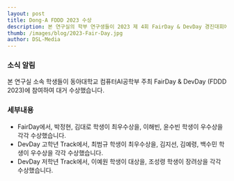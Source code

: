```yaml
---
layout: post
title: Dong-A FDDD 2023 수상
description: 본 연구실의 학부 연구생들이 2023 제 4회 FairDay & DevDay 경진대회에서 수상하는 쾌거를 이뤘습니다.
thumb: /images/blog/2023-Fair-Day.jpg
author: DSL-Media
---
```


### 소식 알림
본 연구실 소속 학생들이 동아대학교 컴퓨터AI공학부 주최 FairDay & DevDay (FDDD 2023)에 참여하여 대거 수상했습니다.

### 세부내용
- FairDay에서, 박정현, 김대로 학생이 최우수상을, 이해빈, 윤수빈 학생이 우수상을 각각 수상했습니다.
- DevDay 고학년 Track에서, 최범규 학생이 최우수상을, 김지선, 김예령, 백수민 학생이 우수상을 각각 수상했습니다.
- DevDay 저학년 Track에서, 이예원 학생이 대상을, 조성령 학생이 장려상을 각각 수상했습니다.